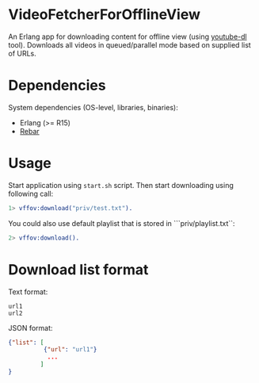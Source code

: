 VideoFetcherForOfflineView
=====

An Erlang app for downloading content for offline view (using [youtube-dl](https://github.com/rg3/youtube-dl) tool).
Downloads all videos in queued/parallel mode based on supplied list of URLs.

Dependencies
=====
System dependencies (OS-level, libraries, binaries):
* Erlang (>= R15)
* [Rebar][1]

Usage
=====
Start application using `start.sh` script. Then start downloading using
following call:

```erlang
1> vffov:download("priv/test.txt").
```

You could also use default playlist that is stored in ```priv/playlist.txt``:

```erlang
2> vffov:download().
```

Download list format
=====

Text format:
```
url1
url2
```

JSON format:
```json
{"list": [
          {"url": "url1"}
           ...
         ]
}
```

[1]: https://github.com/rebar/rebar
